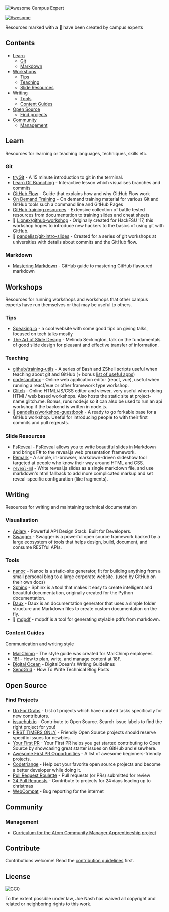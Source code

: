 ![Awesome Campus Expert](https://cloud.githubusercontent.com/assets/8436717/25505858/a76c6a54-2b9b-11e7-9062-d9f4e664ace0.gif)

[![Awesome](https://cdn.rawgit.com/sindresorhus/awesome/d7305f38d29fed78fa85652e3a63e154dd8e8829/media/badge.svg)](https://github.com/sindresorhus/awesome)

Resources marked with a :triangular_flag_on_post: have been created by campus experts

## Contents

- [Learn](#learn)
  - [Git](#git)
  - [Markdown](#markdown)
- [Workshops](#workshops)
  - [Tips](#tips)
  - [Teaching](#teaching)
  - [Slide Resources](#slide-resources)
- [Writing](#writing)
  - [Tools](#tools)
  - [Content Guides](#content-guides)
- [Open Source](#open-source)
  - [Find projects](#find-projects)
- [Community](#community)
  - [Management](#management)


## Learn

Resources for learning or teaching languages, techniques, skills etc.

### Git

- [tryGit](https://try.github.io/levels/1/challenges/1) - A 15 minute introduction to git in the terminal.
- [Learn Git Branching](http://learngitbranching.js.org/) - Interactive lesson which visualises branches and commits
- [GitHub Flow](https://guides.github.com/introduction/flow/) - Guide that explains how and why GitHub Flow work
- [On Demand Training](https://services.github.com/on-demand/) - On demand training material for various Git and GitHub tools such a command line and GitHub Pages
- [GitHub training resources](https://services.github.com/resources/) -  Extensive collection of battle tested resources from documentation to training slides and cheat sheets
- :triangular_flag_on_post: [Lionex/github-workshop](https://github.com/Lionex/github-workshop) - Originally created for HackFSU '17, this workshop hopes to introduce new hackers to the basics of using git with GitHub.
- :triangular_flag_on_post: [pandelisz/git-intro-slides](https://github.com/PandelisZ/git-intro-slides) - Created for a series of git workshops at universities with details about commits and the GitHub flow.

### Markdown

- [Mastering Markdown](https://guides.github.com/features/mastering-markdown/) - GitHub guide to mastering GitHub flavoured markdown


## Workshops

Resources for running workshops and workshops that other campus experts have run themselves or that may be useful to others.

### Tips

- [Speaking.io](http://speaking.io/) - a cool website with some good tips on giving talks, focused on tech talks mostly
- [The Art of Slide Design](https://missgeeky.com/2017/08/04/the-art-of-slide-design/) - Melinda Seckington, talk on the fundamentals of good slide design for pleasant and effective transfer of information.

### Teaching 

- [github/training-utils](https://github.com/github/training-utils) - A series of Bash and ZShell scripts useful when teaching about git and GitHub (+ bonus [list of useful apps](https://github.com/github/training-utils#other-useful-apps))
- [codesandbox](https://codesandbox.io/) - Online web application editor (react, vue), useful when running a react/vue or other framework type workshop.
- [Glitch](https://glitch.com/) - Online HTML/JS/CSS editor and viewer, very useful when doing HTMl / web based workshops. Also hosts the static site at project-name.glitch.me. Bonus, runs node.js so it can also be used to run an api workshop if the backend is written in node.js.
- :triangular_flag_on_post: [pandelisz/workshop-guestbook](https://github.com/PandelisZ/workshop-guestbook) - A ready to go forkable base for a GitHub workshop. Useful for introducing people to with their first commits and pull reqeusts.

### Slide Resources
- [FsReveal](https://github.com/fsprojects/FsReveal) - FsReveal allows you to write beautiful slides in Markdown and brings F# to the reveal.js web presentation framework.
- [Remark](https://github.com/gnab/remark) - A simple, in-browser, markdown-driven slideshow tool targeted at people who know their way around HTML and CSS.
- [`reveal-md`](https://www.npmjs.com/package/reveal-md) - Write reveal.js slides as a single markdown file, and use markdown's html fallback to add more complicated markup and set reveal-specific configuration (like fragments).

## Writing

Resources for writing and maintaining technical documentation

### Visualisation

- [Apiary](https://apiary.io/) - Powerful API Design Stack. Built for Developers.
- [Swagger](http://swagger.io) - Swagger is a powerful open source framework backed by a large ecosystem of tools that helps design, build, document, and consume RESTful APIs.

### Tools

- [nanoc](https://nanoc.ws/) - Nanoc is a static-site generator, fit for building anything from a small personal blog to a large corporate website. (used by GitHub on their own docs)
- [Sphinx](http://www.sphinx-doc.org/en/stable/) - Sphinx is a tool that makes it easy to create intelligent and beautiful documentation, originally created for the Python documentation.
- [Daux](https://github.com/justinwalsh/daux.io) - Daux is an documentation generator that uses a simple folder structure and Markdown files to create custom documentation on the fly.
- :triangular_flag_on_post: [mdpdf](https://github.com/bluehatbrit/mdpdf) - mdpdf is a tool for generating stylable pdfs from markdown.

### Content Guides

Communication and writing style

- [MailChimp](http://styleguide.mailchimp.com/) - The style guide was created for MailChimp employees
- [18f](https://pages.18f.gov/content-guide/) - How to plan, write, and manage content at 18F.
- [Digital Ocean](https://www.digitalocean.com/community/tutorials/digitalocean-s-writing-guidelines) - DigitalOcean's Writing Guidelines
- [SendGrid](https://sendgrid.com/blog/write-technical-blog-posts/) - How To Write Technical Blog Posts

## Open Source

### Find Projects

- [Up For Grabs](http://up-for-grabs.net/) - List of projects which have curated tasks specifically for new contributors.
- [issuehub.io](http://issuehub.io/) - Contribute to Open Source. Search issue labels to find the right project for you!
- [FIRST TIMERS ONLY](http://www.firsttimersonly.com/) - Friendly Open Source projects should reserve specific issues for newbies.
- [Your First PR](http://yourfirstpr.github.io/) - Your First PR helps you get started contributing to Open Source by showcasing great starter issues on GitHub and elsewhere.
- [Awesome First PR Opportunities](https://github.com/MunGell/awesome-for-beginners) - A list of awesome beginners-friendly projects.
- [Codetriange](https://www.codetriage.com/) - Help out your favorite open source projects and become a better developer while doing it.
- [Pull Request Roulette](http://PullRequestRoulette.com) - Pull requests (or PRs) submitted for review
- [24 Pull Requests](http://24pullrequests.com) - Contribute to projects for 24 days leading up to christmas
- [WebCompat](https://webcompat.com/) - Bug reporting for the internet

## Community

### Management
- [Curriculum for the Atom Community Manager Apprenticeship project](https://github.com/lee-dohm/community-manager)


## Contribute

Contributions welcome! Read the [contribution guidelines](contributing.md) first.


## License

[![CC0](http://mirrors.creativecommons.org/presskit/buttons/88x31/svg/cc-zero.svg)](http://creativecommons.org/publicdomain/zero/1.0)

To the extent possible under law, Joe Nash has waived all copyright and
related or neighboring rights to this work.
